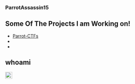 ### ParrotAssassin15

## Some Of The Projects I am Working on! 

* [Parrot-CTFs](https://github.com/Parrot-CTFs)
* 
* 

## whoami

[<img align="left" alt="linkedin" width="22px" src="https://cdn.jsdelivr.net/npm/simple-icons@v3/icons/linkedin.svg" />][Linkdin]



<br />
<br />


[Linkdin]: https://www.linkedin.com/in/ryan-wilke-8299b71b2
[Parrot-CTFs]: https://github.com/Parrot-CTFs

